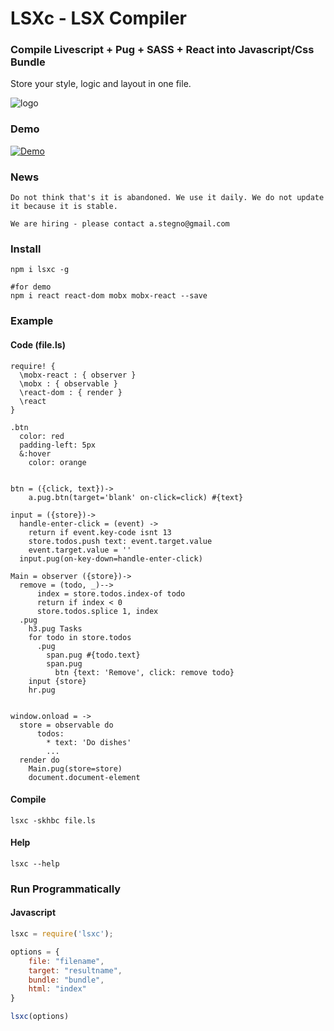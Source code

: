 # LSXc - LSX Compiler
### Compile Livescript + Pug + SASS + React into Javascript/Css Bundle



Store your style, logic and layout in one file. 

![logo](http://res.cloudinary.com/nixar-work/image/upload/v1516571752/lsx-logo.png)

### Demo 

[![Demo](https://img.youtube.com/vi/Z5NuIIHBsqg/0.jpg)](https://youtu.be/Z5NuIIHBsqg)

### News 

```
Do not think that's it is abandoned. We use it daily. We do not update it because it is stable.
```

```
We are hiring - please contact a.stegno@gmail.com 
```

### Install

```
npm i lsxc -g

#for demo
npm i react react-dom mobx mobx-react --save 
```

### Example 

#### Code (file.ls)

```Livescript
require! {
  \mobx-react : { observer }
  \mobx : { observable }
  \react-dom : { render }
  \react
}

.btn
  color: red
  padding-left: 5px
  &:hover
    color: orange


btn = ({click, text})->
    a.pug.btn(target='blank' on-click=click) #{text} 

input = ({store})->
  handle-enter-click = (event) -> 
    return if event.key-code isnt 13 
    store.todos.push text: event.target.value
    event.target.value = ''
  input.pug(on-key-down=handle-enter-click)  

Main = observer ({store})->
  remove = (todo, _)-->
      index = store.todos.index-of todo
      return if index < 0
      store.todos.splice 1, index
  .pug
    h3.pug Tasks
    for todo in store.todos
      .pug 
        span.pug #{todo.text}
        span.pug
          btn {text: 'Remove', click: remove todo}
    input {store}
    hr.pug 
    

window.onload = ->
  store = observable do
      todos:
        * text: 'Do dishes'
        ...
  render do
    Main.pug(store=store)
    document.document-element
```

#### Compile 

```
lsxc -skhbc file.ls

```

#### Help

```
lsxc --help
```



### Run Programmatically

#### Javascript

```Javascript
lsxc = require('lsxc');

options = {
    file: "filename",
    target: "resultname",
    bundle: "bundle",
    html: "index"
}

lsxc(options)

```
